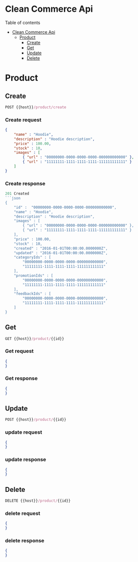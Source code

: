 # Clean Commerce Api

Table of contents
- [Clean Commerce Api](#clean-commerce-api)
  - [Product](#product)
    - [Create](#create)
    - [Get](#get)
    - [Update](#update)
    - [Delete](#delete)



# Product

## Create

```js
POST {{host}}/product/create
```

### Create request
```json
{
	"name" : "Hoodie",
	"description" : "Hoodie description",
	"price" : 100.00,
	"stock" : 10,
	"images" : [
		{ "url" : "00000000-0000-0000-0000-000000000000" },
		{ "url" : "11111111-1111-1111-1111-111111111111" }
	]
}
```

### Create response
```js
201 Created
```json
{
	"id" :  "00000000-0000-0000-0000-000000000000",
	"name" : "Hoodie",
	"description" : "Hoodie description",
	"images" : [
		{ "url" : "00000000-0000-0000-0000-000000000000" },
		{ "url" : "11111111-1111-1111-1111-111111111111" }
	],
	"price" : 100.00,
	"stock" : 10,
	"created" : "2016-01-01T00:00:00.0000000Z",
	"updated" : "2016-01-01T00:00:00.0000000Z",
	"categoryIds" : [
		"00000000-0000-0000-0000-000000000000",
		"11111111-1111-1111-1111-111111111111"
	],
	"promotionIds" : [
		"00000000-0000-0000-0000-000000000000",
		"11111111-1111-1111-1111-111111111111"
	],
	"feedbackIds" : [
		"00000000-0000-0000-0000-000000000000",
		"11111111-1111-1111-1111-111111111111"
	]
}
```

## Get

```js
GET {{host}}/product/{{id}}
```

### Get request
```json
{
}
```

### Get response
```json
{
}
```


## Update

```js
POST {{host}}/product/{{id}}
```

### update request
```json
{
}
```

### update response
```json
{
}
```


## Delete

```js
DELETE {{host}}/product/{{id}}
```

### delete request
```json
{
}
```

### delete response
```json
{
}
```